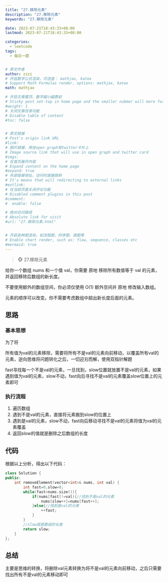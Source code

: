 ```yaml
---
title: "27.移除元素"
description: "27.移除元素"
keywords: "27.移除元素"

date: 2023-07-21T18:43:33+08:00
lastmod: 2023-07-21T18:43:33+08:00

categories:
  - leetcode
tags:
  - 每日一题


# 原文作者
author: zzzi
# 开启数学公式渲染，可选值： mathjax, katex
# Support Math Formulas render, options: mathjax, katex
math: mathjax

# 开启文章置顶，数字越小越靠前
# Sticky post set-top in home page and the smaller nubmer will more forward.
#weight: 1
# 关闭文章目录功能
# Disable table of content
#toc: false


# 原文链接
# Post's origin link URL
#link:
# 图片链接，用在open graph和twitter卡片上
# Image source link that will use in open graph and twitter card
#imgs:
# 在首页展开内容
# Expand content on the home page
#expand: true
# 外部链接地址，访问时直接跳转
# It's means that will redirecting to external links
#extlink:
# 在当前页面关闭评论功能
# Disabled comment plugins in this post
#comment:
#  enable: false

# 绝对访问路径
# Absolute link for visit
#url: "27.移除元素.html"


# 开启各种图渲染，如流程图、时序图、类图等
# Enable chart render, such as: flow, sequence, classes etc
#mermaid: true
---
```


>🐵 27.移除元素

给你一个数组 nums 和一个值 val，你需要 原地 移除所有数值等于 val 的元素，并返回移除后数组的新长度。

不要使用额外的数组空间，你必须仅使用 O(1) 额外空间并 原地 修改输入数组。

元素的顺序可以改变。你不需要考虑数组中超出新长度后面的元素。

<!--more-->

## 思路

### 基本思想

为了将

所有值为val的元素移除，需要将所有不是val的元素向前移动，以覆盖所有val的元素，逆向思维将问题转化之后，一切迎刃而解，使用双指针解题

fast寻找每一个不是val的元素，一旦找到，slow位置就放置不是val的元素，如果遇到值为val的元素，slow不动，fast向后寻找不是val的元素覆盖slow位置上的元素即可

### 执行流程

1. 遍历数组
2. 遇到不是val的元素，直接将元素搬到slow的位置上
3. 遇到是val的元素，slow不动，fast向后移动寻找不是val的元素将值为val的元素覆盖
4. 返回slow的值就是删除之后数组的长度

## 代码

根据以上分析，得出以下代码：

~~~C++
class Solution {
public:
    int removeElement(vector<int>& nums, int val) {
        int fast=0,slow=0;
        while(fast<nums.size()){
            if(nums[fast]!=val){//找到不是val的元素
                nums[slow++]=nums[fast++];
            }else{//找到是val的元素
                ++fast;
            }
        }
        //slow就是数组的长度
        return slow;
    }
};
~~~

## 总结

主要是思维的转换，将删除val元素转换为将不是val的元素向前移动，之后只需要找出所有不是val的元素移动即可
